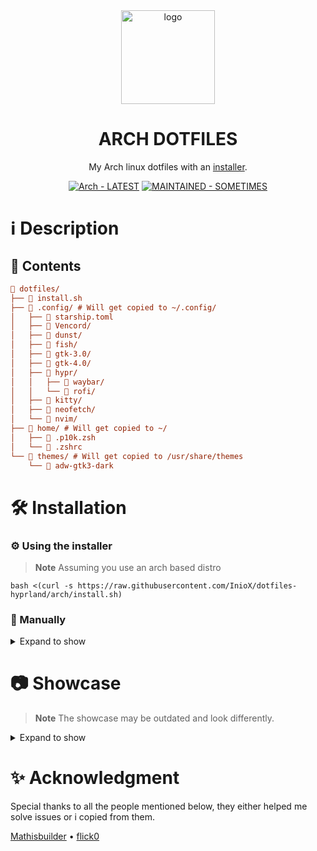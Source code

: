 <div align="center">
    <img src="http://wiki.installgentoo.com/images/f/f9/Arch-linux-logo.png" alt="logo" width=150>
</div>

<div align="center">
    <h1>ARCH DOTFILES</h1>
</div>

<div align="center">
    <p>My Arch linux dotfiles with an <a href="https://github.com/InioX/dotfiles/tree/arch/install.sh">installer</a>.</p>
</div>

<div align="center">
  <a href="https://github.com/InioX/dotfiles/tree/arch/"><img src="https://img.shields.io/badge/Arch-LATEST-2ea44f?style=for-the-badge&logo=Arch+Linux&logoColor=blue" alt="Arch - LATEST"></a> 
  <a href="https://"><img src="https://img.shields.io/badge/MAINTAINED-SOMETIMES-yellow?style=for-the-badge" alt="MAINTAINED - SOMETIMES"></a>
</div>

# ℹ️ Description
## 📑 Contents
```ini
📂 dotfiles/
├── 📄 install.sh
├── 📂 .config/ # Will get copied to ~/.config/
│   ├── 📂 starship.toml
│   ├── 📁 Vencord/
│   ├── 📁 dunst/
│   ├── 📁 fish/
│   ├── 📁 gtk-3.0/
│   ├── 📁 gtk-4.0/
│   ├── 📂 hypr/
│   │   ├── 📁 waybar/
│   │   └── 📁 rofi/
│   ├── 📁 kitty/
│   ├── 📁 neofetch/
│   └── 📁 nvim/
├── 📂 home/ # Will get copied to ~/
│   ├── 📄 .p10k.zsh
│   └── 📄 .zshrc
└── 📂 themes/ # Will get copied to /usr/share/themes
    └── 📄 adw-gtk3-dark
```

# 🛠️ Installation

### ⚙️ Using the installer

>**Note** Assuming you use an arch based distro

```shell
bash <(curl -s https://raw.githubusercontent.com/InioX/dotfiles-hyprland/arch/install.sh)
```

### 🔧 Manually

<details><summary>Expand to show</summary>
<p>

## Vencord
```shell
sudo npm i -g pnpm

git clone https://github.com/Vendicated/Vencord
cd Vencord

pnpm install --frozen-lockfile
pnpm build
sudo pnpm inject
```

## Dunst
```shell
paru -S --needed pod2man core/dbus libxinerama libxrandr libxss glib pango libnotify xdg-utils

git clone -b progress-styling https://github.com/k-vernooy/dunst/
make && sudo make install
```

## Fish
```shell
paru -S --needed fish lsd neofetch
chsh -s $(which fish)
```

## Starship
```shell
paru -S --needed starship
```

## Neovim
```shell
# First, back up the current config
sudo cp -r ~/.config/nvim ~/.config/nvim.bak && rm -rf ~/.config/nvim
sudo cp -r ~/.local/share/nvim ~/.local/share/nvim.bak && rm -rf ~/.local/share/nvim
cp -r ~/.local/state/nvim ~/.local/state/nvim.bak && rm -rf ~/.local/state/nvim
sudo cp -r ~/.cache/nvim ~/.cache/nvim.bak && rm -rf ~/.cache/nvim

git clone https://github.com/AstroNvim/AstroNvim ~/.config/nvim
```

## Main config
```shell
# First, back up the current config
sudo cp -a ~/.config/. ~/.config.bak/ && sudo rm -rf ~/.config/*

git clone https://github.com/InioX/dotfiles-hyprland
cd dotfiles-hyprland
cp .config/. -ar ~/.config/
cp home/. -a ~/
```

## GTK Theme
```shell
sudo cp -a themes/adw-gtk3-dark/ /usr/share/themes

gsettings set org.gnome.desktop.interface gtk-theme adw-gtk3-dark
gsettings set org.gnome.desktop.interface color-scheme 'prefer-dark'
```

</p>
</details>

# 📷 Showcase
>**Note** The showcase may be outdated and look differently.

<details><summary>Expand to show</summary>
<p>

https://user-images.githubusercontent.com/81521595/202860841-1ebc1d34-9aee-41cc-b16e-d1028548deb1.mp4

</p>
</details>

# ✨ Acknowledgment
Special thanks to all the people mentioned below, they either helped me solve issues or i copied from them.

[Mathisbuilder](https://github.com/MathisP75)
•
[flick0](https://github.com/flick0/dotfiles)
